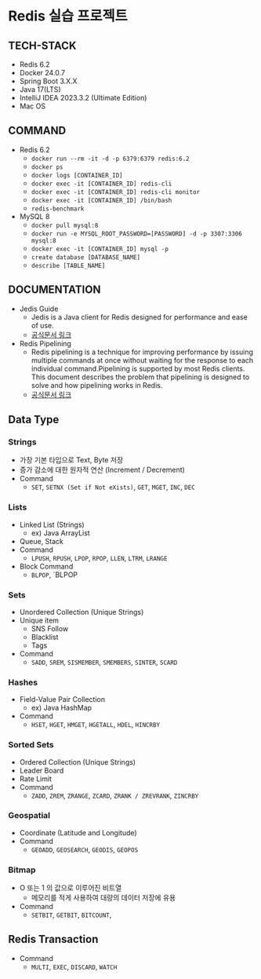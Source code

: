 # Redis 실습 프로젝트

## TECH-STACK
- Redis 6.2
- Docker 24.0.7
- Spring Boot 3.X.X
- Java 17(LTS)
- IntelliJ IDEA 2023.3.2 (Ultimate Edition) 
- Mac OS

## COMMAND
- Redis 6.2
  - `docker run --rm -it -d -p 6379:6379 redis:6.2`
  - `docker ps`
  - `docker logs [CONTAINER_ID]`
  - `docker exec -it [CONTAINER_ID] redis-cli`
  - `docker exec -it [CONTAINER_ID] redis-cli monitor`
  - `docker exec -it [CONTAINER_ID] /bin/bash`
  - `redis-benchmark`
- MySQL 8
  - `docker pull mysql:8`
  - `docker run -e MYSQL_ROOT_PASSWORD=[PASSWORD] -d -p 3307:3306 mysql:8`
  - `docker exec -it [CONTAINER_ID] mysql -p`
  - `create database [DATABASE_NAME]`
  - `describe [TABLE_NAME]`

## DOCUMENTATION
- Jedis Guide
  - Jedis is a Java client for Redis designed for performance and ease of use.
  - [공식문서 링크](https://redis.io/docs/connect/clients/java)
- Redis Pipelining
  - Redis pipelining is a technique for improving performance by issuing multiple commands at once without waiting for the response to each individual command.Pipelining is supported by most Redis clients. This document describes the problem that pipelining is designed to solve and how pipelining works in Redis.
  - [공식문서 링크](https://redis.io/docs/manual/pipelining/)

## Data Type
### Strings
- 가장 기본 타입으로 Text, Byte 저장
- 증가 감소에 대한 원자적 연산 (Increment / Decrement)
- Command
  - `SET`, `SETNX (Set if Not eXists)`, `GET`, `MGET`, `INC`, `DEC`

### Lists
- Linked List (Strings)
  - ex) Java ArrayList
- Queue, Stack
- Command
  - `LPUSH`, `RPUSH`, `LPOP`, `RPOP`, `LLEN`, `LTRM`, `LRANGE`
- Block Command
  - `BLPOP`, `BLPOP

### Sets
- Unordered Collection (Unique Strings)
- Unique item
  - SNS Follow
  - Blacklist
  - Tags
- Command
  - `SADD`, `SREM`, `SISMEMBER`, `SMEMBERS`, `SINTER`, `SCARD`

### Hashes
- Field-Value Pair Collection
  - ex) Java HashMap
- Command
  - `HSET`, `HGET`, `HMGET`, `HGETALL`, `HDEL`, `HINCRBY` 

### Sorted Sets
- Ordered Collection (Unique Strings)
- Leader Board
- Rate Limit
- Command
  - `ZADD`, `ZREM`, `ZRANGE`, `ZCARD`, `ZRANK / ZREVRANK`, `ZINCRBY`

### Geospatial
- Coordinate (Latitude and Longitude)
- Command
  - `GEOADD`, `GEOSEARCH`, `GEODIS`, `GEOPOS` 

### Bitmap
- O 또는 1 의 값으로 이루어진 비트열
  - 메모리를 적게 사용하여 대량의 데이터 저장에 유용
- Command
  - `SETBIT`, `GETBIT`, `BITCOUNT`, 


## Redis Transaction
- Command
  - `MULTI`, `EXEC`, `DISCARD`, `WATCH`